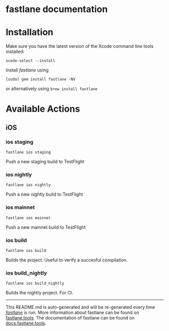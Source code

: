 fastlane documentation
================
# Installation

Make sure you have the latest version of the Xcode command line tools installed:

```
xcode-select --install
```

Install _fastlane_ using
```
[sudo] gem install fastlane -NV
```
or alternatively using `brew install fastlane`

# Available Actions
## iOS
### ios staging
```
fastlane ios staging
```
Push a new staging build to TestFlight
### ios nightly
```
fastlane ios nightly
```
Push a new nightly build to TestFlight
### ios mainnet
```
fastlane ios mainnet
```
Push a new mainnet build to TestFlight
### ios build
```
fastlane ios build
```
Builds the project. Useful to verify a succesful compilation.
### ios build_nightly
```
fastlane ios build_nightly
```
Builds the nightly project. For CI.

----

This README.md is auto-generated and will be re-generated every time [_fastlane_](https://fastlane.tools) is run.
More information about fastlane can be found on [fastlane.tools](https://fastlane.tools).
The documentation of fastlane can be found on [docs.fastlane.tools](https://docs.fastlane.tools).
